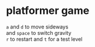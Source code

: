 # platformer game
`a` and `d` to move sideways\
and `space` to switch gravity\
`r` to restart and `t` for a test level
